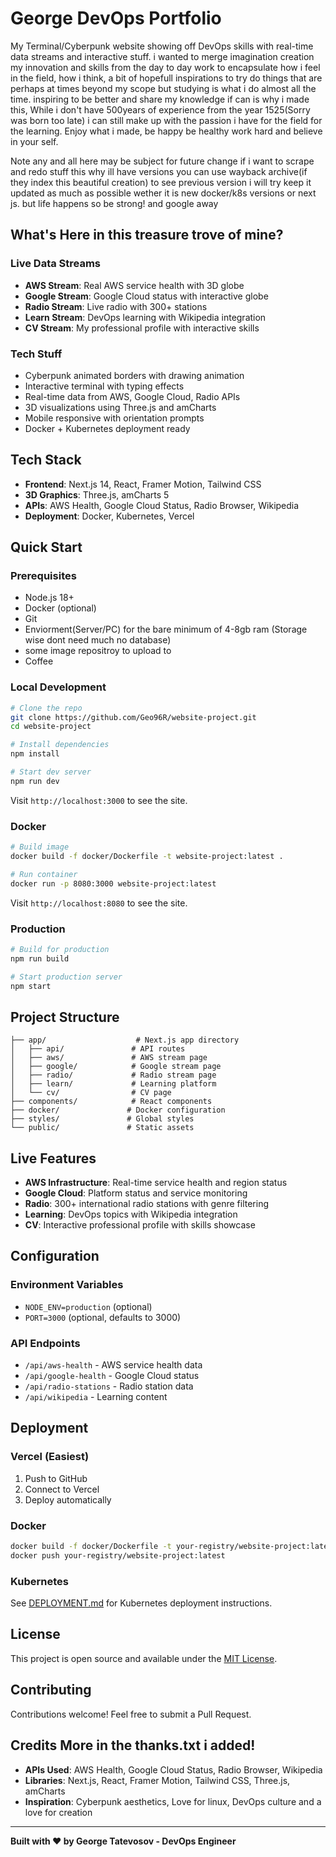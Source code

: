 # George DevOps Portfolio

My Terminal/Cyberpunk website showing off DevOps skills with real-time data streams and interactive stuff.
i wanted to merge imagination creation my innovation and skills from the day to day work to encapsulate how i feel in the field, how i think,
a bit of hopefull inspirations to try do things that are perhaps at times beyond my scope but studying is what i do almost all the time.
inspiring to be better and share my knowledge if can is why i made this, While i don't have 500years of experience from the year 1525(Sorry was born too late) i can still make up with the passion i have for the field for the learning.
Enjoy what i made, be happy be healthy work hard and believe in your self.

Note any and all here may be subject for future change if i want to scrape and redo stuff this why ill have versions you can use wayback archive(if they index this beautiful creation) to see previous version
i will try keep it updated as much as possible wether it is new docker/k8s versions or next js. but life happens so be strong! and google away


## What's Here in this treasure trove of mine?

### Live Data Streams
- **AWS Stream**: Real AWS service health with 3D globe
- **Google Stream**: Google Cloud status with interactive globe  
- **Radio Stream**: Live radio with 300+ stations
- **Learn Stream**: DevOps learning with Wikipedia integration
- **CV Stream**: My professional profile with interactive skills

### Tech Stuff
- Cyberpunk animated borders with drawing animation
- Interactive terminal with typing effects
- Real-time data from AWS, Google Cloud, Radio APIs
- 3D visualizations using Three.js and amCharts
- Mobile responsive with orientation prompts
- Docker + Kubernetes deployment ready

## Tech Stack

- **Frontend**: Next.js 14, React, Framer Motion, Tailwind CSS
- **3D Graphics**: Three.js, amCharts 5
- **APIs**: AWS Health, Google Cloud Status, Radio Browser, Wikipedia
- **Deployment**: Docker, Kubernetes, Vercel

## Quick Start

### Prerequisites
- Node.js 18+ 
- Docker (optional)
- Git
- Enviorment(Server/PC) for the bare minimum of 4-8gb ram (Storage wise dont need much no database)
- some image repositroy to upload to
- Coffee

### Local Development
```bash
# Clone the repo
git clone https://github.com/Geo96R/website-project.git
cd website-project

# Install dependencies
npm install

# Start dev server
npm run dev
```

Visit `http://localhost:3000` to see the site.

### Docker
```bash
# Build image
docker build -f docker/Dockerfile -t website-project:latest .

# Run container
docker run -p 8080:3000 website-project:latest
```

Visit `http://localhost:8080` to see the site.

### Production
```bash
# Build for production
npm run build

# Start production server
npm start
```

## Project Structure

```
├── app/                    # Next.js app directory
│   ├── api/               # API routes
│   ├── aws/               # AWS stream page
│   ├── google/            # Google stream page
│   ├── radio/             # Radio stream page
│   ├── learn/             # Learning platform
│   └── cv/                # CV page
├── components/            # React components
├── docker/               # Docker configuration
├── styles/               # Global styles
└── public/               # Static assets
```

## Live Features

- **AWS Infrastructure**: Real-time service health and region status
- **Google Cloud**: Platform status and service monitoring
- **Radio**: 300+ international radio stations with genre filtering
- **Learning**: DevOps topics with Wikipedia integration
- **CV**: Interactive professional profile with skills showcase

## Configuration

### Environment Variables
- `NODE_ENV=production` (optional)
- `PORT=3000` (optional, defaults to 3000)

### API Endpoints
- `/api/aws-health` - AWS service health data
- `/api/google-health` - Google Cloud status
- `/api/radio-stations` - Radio station data
- `/api/wikipedia` - Learning content

## Deployment

### Vercel (Easiest)
1. Push to GitHub
2. Connect to Vercel
3. Deploy automatically

### Docker
```bash
docker build -f docker/Dockerfile -t your-registry/website-project:latest .
docker push your-registry/website-project:latest
```

### Kubernetes
See [DEPLOYMENT.md](DEPLOYMENT.md) for Kubernetes deployment instructions.

## License

This project is open source and available under the [MIT License](LICENSE).

## Contributing

Contributions welcome! Feel free to submit a Pull Request.

## Credits More in the thanks.txt i added!

- **APIs Used**: AWS Health, Google Cloud Status, Radio Browser, Wikipedia
- **Libraries**: Next.js, React, Framer Motion, Tailwind CSS, Three.js, amCharts
- **Inspiration**: Cyberpunk aesthetics, Love for linux, DevOps culture and a love for creation

---

**Built with ❤️ by George Tatevosov - DevOps Engineer**